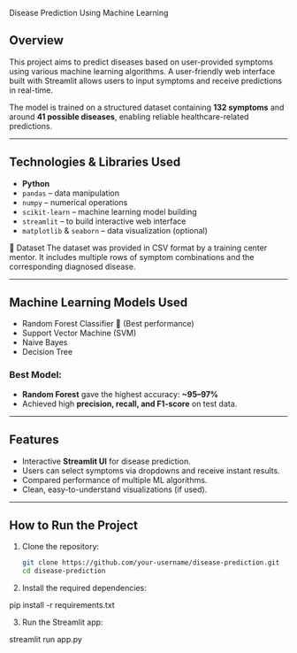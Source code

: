 Disease Prediction Using Machine Learning

##  Overview
This project aims to predict diseases based on user-provided symptoms using various machine learning algorithms. A user-friendly web interface built with Streamlit allows users to input symptoms and receive predictions in real-time.

The model is trained on a structured dataset containing **132 symptoms** and around **41 possible diseases**, enabling reliable healthcare-related predictions.

---

## Technologies & Libraries Used

- **Python**
- `pandas` – data manipulation
- `numpy` – numerical operations
- `scikit-learn` – machine learning model building
- `streamlit` – to build interactive web interface
- `matplotlib` & `seaborn` – data visualization (optional)

📁 Dataset
The dataset was provided in CSV format by a training center mentor. It includes multiple rows of symptom combinations and the corresponding diagnosed disease.

---

## Machine Learning Models Used

- Random Forest Classifier 🌟 (Best performance)
- Support Vector Machine (SVM)
- Naive Bayes
- Decision Tree

###  Best Model:
- **Random Forest** gave the highest accuracy: **~95–97%**
- Achieved high **precision, recall, and F1-score** on test data.

---
##  Features

- Interactive **Streamlit UI** for disease prediction.
- Users can select symptoms via dropdowns and receive instant results.
- Compared performance of multiple ML algorithms.
- Clean, easy-to-understand visualizations (if used).

---

##  How to Run the Project

1. Clone the repository:
   ```bash
   git clone https://github.com/your-username/disease-prediction.git
   cd disease-prediction

2. Install the required dependencies:

pip install -r requirements.txt

3. Run the Streamlit app:

streamlit run app.py
   
